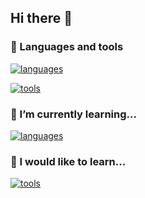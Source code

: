 ## Hi there 👋

### 🔧 Languages and tools 

[![languages](https://skillicons.dev/icons?i=python,java,php,bash,c,js,html,css)](https://skillicons.dev)

[![tools](https://skillicons.dev/icons?i=vscode,mysql,github,figma,eclipse,bootstrap,docker)](https://skillicons.dev)

### 🌱 I’m currently learning...

[![languages](https://skillicons.dev/icons?i=react,ts)](https://skillicons.dev)


### 🔭 I would like to learn...

[![tools](https://skillicons.dev/icons?i=azure,swift,flutter,aws)](https://skillicons.dev)

<!--
**Taha-130/Taha-130** is a ✨ _special_ ✨ repository because its `README.md` (this file) appears on your GitHub profile.

Here are some ideas to get you started:

- 🔭 I’m currently working on CS50 AI
- 🌱 I’m currently learning Data Science
- 👯 I’m looking to collaborate on ...
- 🤔 I’m looking for help with ...
- 💬 Ask me about ...
- 📫 How to reach me: (https://www.linkedin.com/in/taha-sefoudine/)
- ⚡ Fun fact: ...
-->
